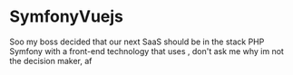 #   SymfonyVuejs

Soo my boss decided  that our next SaaS should be in the stack PHP Symfony with a front-end technology that uses  , don't ask me why im not the decision maker, af
